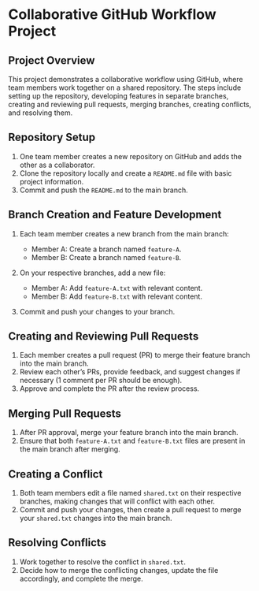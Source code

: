 # Collaborative GitHub Workflow Project

## Project Overview
This project demonstrates a collaborative workflow using GitHub, where team members work together on a shared repository. The steps include setting up the repository, developing features in separate branches, creating and reviewing pull requests, merging branches, creating conflicts, and resolving them.

## Repository Setup

1. One team member creates a new repository on GitHub and adds the other as a collaborator.
2. Clone the repository locally and create a `README.md` file with basic project information.
3. Commit and push the `README.md` to the main branch.

## Branch Creation and Feature Development

1. Each team member creates a new branch from the main branch:
   - Member A: Create a branch named `feature-A`.
   - Member B: Create a branch named `feature-B`.

2. On your respective branches, add a new file:
   - Member A: Add `feature-A.txt` with relevant content.
   - Member B: Add `feature-B.txt` with relevant content.

3. Commit and push your changes to your branch.

## Creating and Reviewing Pull Requests

1. Each member creates a pull request (PR) to merge their feature branch into the main branch.
2. Review each other’s PRs, provide feedback, and suggest changes if necessary (1 comment per PR should be enough).
3. Approve and complete the PR after the review process.

## Merging Pull Requests

1. After PR approval, merge your feature branch into the main branch.
2. Ensure that both `feature-A.txt` and `feature-B.txt` files are present in the main branch after merging.

## Creating a Conflict

1. Both team members edit a file named `shared.txt` on their respective branches, making changes that will conflict with each other.
2. Commit and push your changes, then create a pull request to merge your `shared.txt` changes into the main branch.

## Resolving Conflicts

1. Work together to resolve the conflict in `shared.txt`.
2. Decide how to merge the conflicting changes, update the file accordingly, and complete the merge.
